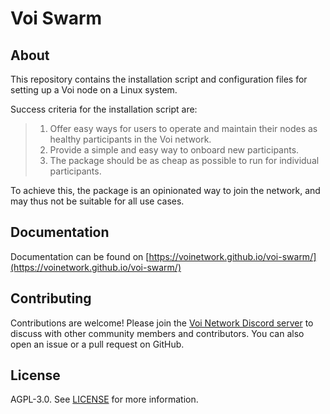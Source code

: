 # Voi Swarm

## About

This repository contains the installation script and configuration files for setting up a Voi node on a
Linux system.

Success criteria for the installation script are:

> 1. Offer easy ways for users to operate and maintain their nodes as healthy participants in the Voi network.
> 2. Provide a simple and easy way to onboard new participants.
> 3. The package should be as cheap as possible to run for individual participants.

To achieve this, the package is an opinionated way to join the network, and may thus not be suitable for
all use cases.

## Documentation

Documentation can be found on [https://voinetwork.github.io/voi-swarm/](https://voinetwork.github.io/voi-swarm/)

## Contributing

Contributions are welcome! Please join the [Voi Network Discord server](https://discord.com/invite/vnFbrJrHeW) to discuss
with other community members and contributors. You can also open an issue or a pull request on GitHub.

## License

AGPL-3.0. See [LICENSE](LICENSE) for more information.
